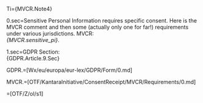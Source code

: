 Ti={MVCR.Note4}

0.sec=Sensitive Personal Information requires specific consent.  Here is the MVCR comment and then some (actually only one for far!) requirements under various jurisdictions. MVCR: <br><i>{MVCR.sensitive_pi}</i>.

1.sec=GDPR Section:<br>{GDPR.Article.9.Sec}

GDPR.=[Wx/eu/europa/eur-lex/GDPR/Form/0.md]

MVCR.=[OTF/KantaraInitiative/ConsentReceipt/MVCR/Requirements/0.md]

=[OTF/Z/ol/s1]